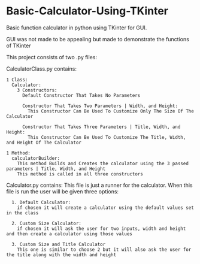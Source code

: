 # Basic-Calculator-Using-TKinter
Basic function calculator in python using TKinter for GUI.

GUI was not made to be appealing but made to demonstrate the functions of TKinter

This project consists of two .py files:

  CalculatorClass.py contains:
  
    1 Class:
      Calculator: 
        3 Constructors:
          Default Constructor That Takes No Parameters
        
          Constructor That Takes Two Parameters | Width, and Height:
            This Constructor Can Be Used To Customize Only The Size Of The Calculator
            
          Constructor That Takes Three Parameters | Title, Width, and Height:
            This Constructor Can Be Used To Customize The Title, Width, and Height Of The Calculator
            
    1 Method:
      calculatorBuilder:
        This method Builds and Creates the calculator using the 3 passed parameters | Title, Width, and Height
        This method is called in all three constructors 

  Calculator.py contains:
    This file is just a runner for the calculator. When this file is run the user will be given three options:
      
      1. Default Calculator:
        if chosen it will create a calculator using the default values set in the class
      
      2. Custom Size Calculator:
        if chosen it will ask the user for two inputs, width and height and then create a calculator using those values
      
      3. Custom Size and Title Calculator
        This one is similar to choose 2 but it will also ask the user for the title along with the width and height





      
